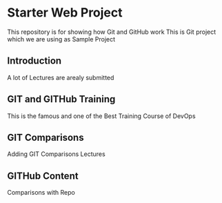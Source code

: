 # Starter Web Project

This repository is for showing how Git and GitHub work
This is Git project which we are using as Sample Project

## Introduction
A lot of Lectures are arealy submitted

## GIT and GITHub Training
This is the famous and one of the Best Training Course of DevOps

## GIT Comparisons
Adding GIT Comparisons Lectures

## GITHub Content
Comparisons with Repo
